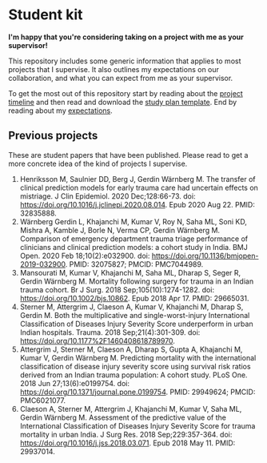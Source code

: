 # Student kit

**I'm happy that you're considering taking on a project with me as your supervisor!**

This repository includes some generic information that applies to most projects that I supervise. It also outlines my expectations on our collaboration, and what you can expect from me as your supervisor. 

To get the most out of this repository start by reading about the [project timeline](project-timeline.md) and then read and download the [study plan template](study-plan.md). End by reading about my [expectations](expectations.md). 

## Previous projects

These are student papers that have been published. Please read to get a more concrete idea of the kind of projects I supervise.

1. Henriksson M, Saulnier DD, Berg J, Gerdin Wärnberg M. The transfer of clinical prediction models for early trauma care had uncertain effects on mistriage. J Clin Epidemiol. 2020 Dec;128:66-73. doi: https://doi.org/10.1016/j.jclinepi.2020.08.014. Epub 2020 Aug 22. PMID: 32835888.
2. Wärnberg Gerdin L, Khajanchi M, Kumar V, Roy N, Saha ML, Soni KD, Mishra A, Kamble J, Borle N, Verma CP, Gerdin Wärnberg M. Comparison of emergency department trauma triage performance of clinicians and clinical prediction models: a cohort study in India. BMJ Open. 2020 Feb 18;10(2):e032900. doi: https://doi.org/10.1136/bmjopen-2019-032900. PMID: 32075827; PMCID: PMC7044989.
3. Mansourati M, Kumar V, Khajanchi M, Saha ML, Dharap S, Seger R, Gerdin Wärnberg M. Mortality following surgery for trauma in an Indian trauma cohort. Br J Surg. 2018 Sep;105(10):1274-1282. doi: https://doi.org/10.1002/bjs.10862. Epub 2018 Apr 17. PMID: 29665031.
4. Sterner M, Attergrim J, Claeson A, Kumar V, Khajanchi M, Dharap S, Gerdin M. Both the multiplicative and single-worst-injury International Classification of Diseases Injury Severity Score underperform in urban Indian hospitals. Trauma. 2018 Sep;21(4):301-309. doi: https://doi.org/10.1177%2F1460408618789970.
5. Attergrim J, Sterner M, Claeson A, Dharap S, Gupta A, Khajanchi M, Kumar V, Gerdin Wärnberg M. Predicting mortality with the international classification of disease injury severity score using survival risk ratios derived from an Indian trauma population: A cohort study. PLoS One. 2018 Jun 27;13(6):e0199754. doi: https://doi.org/10.1371/journal.pone.0199754. PMID: 29949624; PMCID: PMC6021077.
6. Claeson A, Sterner M, Attergrim J, Khajanchi M, Kumar V, Saha ML, Gerdin Wärnberg M. Assessment of the predictive value of the International Classification of Diseases Injury Severity Score for trauma mortality in urban India. J Surg Res. 2018 Sep;229:357-364. doi: https://doi.org/10.1016/j.jss.2018.03.071. Epub 2018 May 11. PMID: 29937014.

